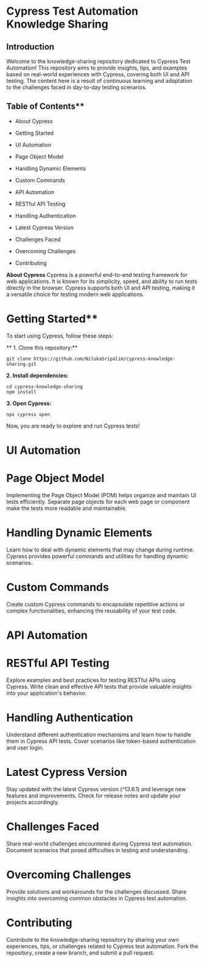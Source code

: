 
# Cypress Test Automation Knowledge Sharing

## Introduction

Welcome to the knowledge-sharing repository dedicated to Cypress Test Automation! This repository aims to provide insights, tips, and examples based on real-world experiences with Cypress, covering both UI and API testing. The content here is a result of continuous learning and adaptation to the challenges faced in day-to-day testing scenarios.

## Table of Contents**

* About Cypress

* Getting Started
* UI Automation
* Page Object Model
* Handling Dynamic Elements
* Custom Commands
* API Automation
* RESTful API Testing
* Handling Authentication
* Latest Cypress Version
* Challenges Faced
* Overcoming Challenges
* Contributing


**About Cypress**
Cypress is a powerful end-to-end testing framework for web applications. It is known for its simplicity, speed, and ability to run tests directly in the browser. Cypress supports both UI and API testing, making it a versatile choice for testing modern web applications.

# Getting Started**
To start using Cypress, follow these steps:

** 1. Clone this repository:**


``` git clone https://github.com/NilukaSripalim/cypress-knowledge-sharing.git ```

**2. Install dependencies:**

```
cd cypress-knowledge-sharing
npm install
```

**3. Open Cypress:**

```
npx cypress open
```

Now, you are ready to explore and run Cypress tests!

# UI Automation
# Page Object Model

Implementing the Page Object Model (POM) helps organize and maintain UI tests efficiently. Separate page objects for each web page or component make the tests more readable and maintainable.

# Handling Dynamic Elements
Learn how to deal with dynamic elements that may change during runtime. Cypress provides powerful commands and utilities for handling dynamic scenarios.

# Custom Commands
Create custom Cypress commands to encapsulate repetitive actions or complex functionalities, enhancing the reusability of your test code.

# API Automation
# RESTful API Testing
Explore examples and best practices for testing RESTful APIs using Cypress. Write clean and effective API tests that provide valuable insights into your application's behavior.

# Handling Authentication
Understand different authentication mechanisms and learn how to handle them in Cypress API tests. Cover scenarios like token-based authentication and user login.

# Latest Cypress Version
Stay updated with the latest Cypress version (^13.6.1) and leverage new features and improvements. Check for release notes and update your projects accordingly.

# Challenges Faced
Share real-world challenges encountered during Cypress test automation. Document scenarios that posed difficulties in testing and understanding.

# Overcoming Challenges
Provide solutions and workarounds for the challenges discussed. Share insights into overcoming common obstacles in Cypress test automation.

# Contributing
Contribute to the knowledge-sharing repository by sharing your own experiences, tips, or challenges related to Cypress test automation. Fork the repository, create a new branch, and submit a pull request.
